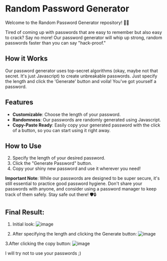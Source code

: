 # Random Password Generator

Welcome to the Random Password Generator repository! 🎩✨

Tired of coming up with passwords that are easy to remember but also easy to crack? Say no more! Our password generator will whip up strong, random passwords faster than you can say "hack-proof."

## How it Works

Our password generator uses top-secret algorithms (okay, maybe not that secret. It's just Javascript) to create unbreakable passwords. Just specify the length and click the 'Generate' button and voila! You've got yourself a password.

## Features

- **Customizable**: Choose the length of your password.
- **Randomness**: Our passwords are randomly generated using Javascript.
- **Copy-Paste Ready**: Easily copy your generated password with the click of a button, so you can start using it right away.

## How to Use

2. Specify the length of your desired password.
3. Click the "Generate Password" button.
4. Copy your shiny new password and use it wherever you need!

**Important Note**: While our passwords are designed to be super secure, it's still essential to practice good password hygiene. Don't share your passwords with anyone, and consider using a password manager to keep track of them safely. Stay safe out there! 🛡️🔒

## Final Result:
1. Initial look:
![image](https://github.com/Visalan-H/Random_Password_Generator/assets/152077751/3ece9943-3d6d-40fa-840f-cd81760da636)

2. After specifying the length and clicking the Generate button:
 ![image](https://github.com/Visalan-H/Random_Password_Generator/assets/152077751/b4b49d55-1441-492c-96b7-f42f680fe4ec)

3.After clicking the copy button:
 ![image](https://github.com/Visalan-H/Random_Password_Generator/assets/152077751/6851858d-4d77-42e5-95ae-2d71e16f3a6d)


I will try not to use your passwords ;)
